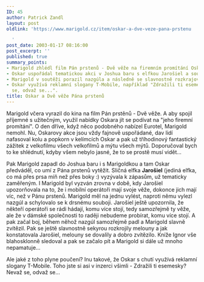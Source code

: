 ```yaml
---
ID: 45
author: Patrick Zandl
layout: post
oldlink: 'https://www.marigold.cz/item/oskar-a-dve-veze-pana-prstenu

  '
post_date: 2003-01-17 08:16:00
post_excerpt: ''
published: true
summary_points:
- Marigold zhlédl film Pán prstenů - Dvě věže na firemním promítání Oskara.
- Oskar uspořádal tematickou akci v Joshua baru s elfkou Jarošiel a soutěžemi.
- Marigold v soutěži porazil nazgúla a následně se slavnostně rozkrajovaly melouny.
- Oskar využívá reklamní slogany T-Mobile, například "Zdražili ti esemesky? Nevaž
  se, odvaž se...".
title: Oskar a Dvě věže Pána prstenů
---
```


<p>
Marigold včera vyrazil do kina na film Pán prstěnů - Dvě věže. A aby spojil příjemné s užitečným, využil nabídky Oskara jít se podívat na "jeho firemní promítání". O den dříve, když něco podobného nabízel Eurotel, Marigold nemohl. Nu, Oskarovy akce jsou vždy fajnově uspořádané, dav lidí nafasoval kolu a popkorn v kelímcích Oskar a pak už tříhodinový fantastický zážitek z velkofilmu všech velkofilmů a mýtu všech mýtů. Doporučoval bych to ke shlédnutí, kdyby všem nebylo jasné, že to se prostě musí vidět...</p>

<p>
Pak Marigold zapadl do Joshua baru i s Marigoldkou a tam Oskar předváděl, co umí z Pána prstenů vytěžit. Sličná elfka <STRONG>Jarošiel</STRONG> (jediná elfka, co má přes prsa míň než přes boky :) vyzývala k zápasům, už tematicky zaměřeným. I Marigold byl vyzván zrovna v době, kdy Jarošiel upozorňovala na to, že i mobilní operátoři mají svoje věže, dokonce jich mají víc, než v Pánu prstenů. Marigold měl na jednu vylést, naproti němu vylezl nazgúl a schylovalo se k drsnému souboji. Jarošiel ještě upozornila, že někteří operátoři se rádi hádají, komu více stojí, tedy samozřejmě ty věže, ale že v dámské společnosti to raději nebudeme probírat, komu více stojí. A pak začal boj, během něhož nazgúl samozřejmě padl a Marigold slavně zvítězil. Pak se ještě slavnostně sekyrou rozkrojily melouny a jak konstatovala Jarošiel, melouny se dovalily a dobro zvítězilo. Kníže Ignor vše blahosklonně sledoval a pak se začalo pít a Marigold si dále už mnoho nepamatuje...</p>

<p>
Ale jaké z toho plyne poučení? Inu takové, že Oskar s chutí využívá reklamní slogany T-Mobile. Toho jste si asi v inzerci všimli - Zdražili ti esemesky? Nevaž se, odvaž se...</p>